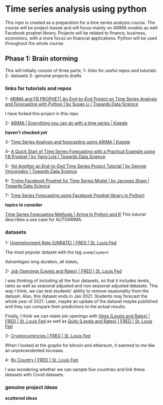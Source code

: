 # Time series analysis using python

This repo is created as a preparation for a time series analysis course. The course will be project-based and will focus mainly on ARIMA models as well Facebook prophet library. Projects will be related to finance, business, economics, with a more focus on financial applications. Python will be used throughout the whole course. 

## Phase 1: Brain storming 

This will initially consist of three parts; 
1- links for useful repos and tutorials     
2- datasets                  3- genuine projects drafts 

### links for tutorials and repos   

1- [ARIMA and FB PROPHET| An End-to-End Project on Time Series Analysis and Forecasting with Python | by Susan Li | Towards Data Science](https://towardsdatascience.com/an-end-to-end-project-on-time-series-analysis-and-forecasting-with-python-4835e6bf050b)

I have forked this project in this repo


2- [ARIMA | Everything you can do with a time series | Kaggle](https://www.kaggle.com/thebrownviking20/everything-you-can-do-with-a-time-series)


**haven't checked yet** 

3- [Time Series Analysis and forecasting using ARIMA | Kaggle](https://www.kaggle.com/hsankesara/time-series-analysis-and-forecasting-using-arima)      


4- [A Quick Start of Time Series Forecasting with a Practical Example using FB Prophet | by Yang Lyla | Towards Data Science](https://towardsdatascience.com/a-quick-start-of-time-series-forecasting-with-a-practical-example-using-fb-prophet-31c4447a2274)


5- [Yet Another an End-to-End Time Series Project Tutorial | by George Vinogradov | Towards Data Science](https://towardsdatascience.com/yet-another-an-end-to-end-time-series-project-tutorial-37390bcea38e)


6- [Trying Facebook Prophet for Time Series Model | by Jacques Sham | Towards Data Science](https://towardsdatascience.com/trying-facebook-prophet-for-time-series-model-3170cfd416fa)


7- [Time Series Forecasting using Facebook Prophet library in Python!](https://www.analyticsvidhya.com/blog/2020/10/time-series-forecasting-using-facebook-prophet-library-in-python/)


**topics to consider** 

[Time Series Forecasting Methods | Arima In Python and R](https://www.analyticsvidhya.com/blog/2018/08/auto-arima-time-series-modeling-python-r/)    This tutorial describes a use case for AUTOARIMA.   



### datasets   

1- [Unemployment Rate (UNRATE) | FRED | St. Louis Fed](https://fred.stlouisfed.org/series/UNRATE)

The most popular dataset with the tag `unemployment` 

*Advantages*   long duration, all states, 

2- [Job Openings (Levels and Rates) | FRED | St. Louis Fed](https://fred.stlouisfed.org/categories/32243)

I was thinking of including all the four datasets, so that it includes levels, rates as well as seasonal adjusted and non seasonal adjusted datasets. This way I think, we can test students' ability to remove seasonality from the dataset.
Also, this dataset ends in Jan 2021. Students may forecast the whole year of 2021. Later, maybe an update of the dataset maybe published and they can compare their predictions to the actual results.  

Finally, I think we can relate job openings with [Hires (Levels and Rates) | FRED | St. Louis Fed](https://fred.stlouisfed.org/categories/32245) as well as [Quits (Levels and Rates) | FRED | St. Louis Fed](https://fred.stlouisfed.org/categories/32247) 

3- [Cryptocurrencies | FRED | St. Louis Fed](https://fred.stlouisfed.org/categories/33913) 

When I looked at the graphs for bitcoin and ethereum, it seemed to me like an unprecendented increase. 


4- [By Country | FRED | St. Louis Fed](https://fred.stlouisfed.org/categories/158)

I was wondering whether we can sample five countries and link these datasets with Covid datasets. 


### genuine project ideas   

**scattered ideas** 

